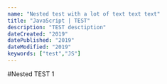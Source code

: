 ```yaml
---
name: "Nested test with a lot of text text text"
title: "JavaScript | TEST"
description: "TEST desctiption"
dateCreated: "2019"
datePublished: "2019"
dateModified: "2019"
keywords: ["test","JS"]
---
```


#Nested TEST 1
